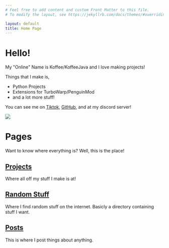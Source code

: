 ```yaml
---
# Feel free to add content and custom Front Matter to this file.
# To modify the layout, see https://jekyllrb.com/docs/themes/#overriding-theme-defaults

layout: default
title: Home Page
---
```

# Hello!

My "Online" Name is Koffee/KoffeeJava and I love making projects! 

Things that I make is,
- Python Projects
- Extensions for TurboWarp/PenguinMod
- and a lot more stuff!

You can see me on [Tiktok](https://tiktok.com/@koffeejava
), [GitHub](https://github.com/KoffeeJava), and at my discord server! 

[![](https://dcbadge.limes.pink/api/server/JpEQJkyRgX)](https://discord.gg/JpEQJkyRgX)

# Pages
Want to know where everything is? Well, this is the place!

## [Projects](/projects)
Where all off my stuff I make is at!

## [Random Stuff](/rand)
Where I find random stuff on the internet. Basicly a directory containing stuff I want.

## [Posts](/posts)
This is where I post things about anything.
